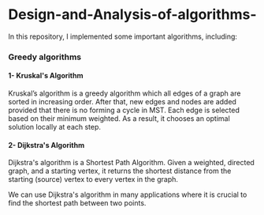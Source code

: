 # Design-and-Analysis-of-algorithms-
In this repository, I implemented some important algorithms, including:

### Greedy algorithms

#### 1- Kruskal's Algorithm

Kruskal’s algorithm is a greedy algorithm which all edges of a graph are sorted in increasing order. After that, new edges and nodes are added provided that there is no forming a cycle in MST. Each edge is selected based on their minimum weighted. As a result, it chooses an optimal solution locally at each step. 


#### 2- Dijkstra's Algorithm

Dijkstra's algorithm is a Shortest Path Algorithm. Given a weighted, directed graph, and a starting vertex, it returns the shortest distance from the starting (source) vertex to every vertex in the graph.

We can use Dijkstra's algorithm in many applications where it is crucial to find the shortest path between two points.


